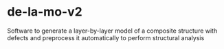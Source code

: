 # de-la-mo-v2
Software to generate a layer-by-layer model of a composite structure with defects and preprocess it automatically to perform structural analysis
